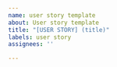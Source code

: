 ```yaml
---
name: user story template
about: User story template
title: "[USER STORY] (title)"
labels: user story
assignees: ''

---
```



